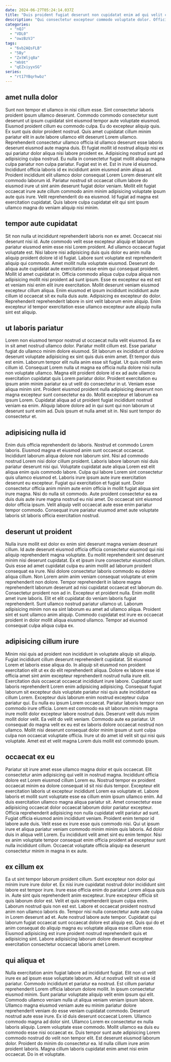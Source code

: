 ```yaml
---
date: 2024-06-27T05:24:14.037Z
title: "Duis proident fugiat deserunt non cupidatat enim ad qui velit consequat et."
description: "Qui consectetur excepteur commodo voluptate dolor. Officia laboris aute qui anim ipsum proident."
categories:
  - "nQJ"
  - "VDL0"
  - "owzBzVJ"
tags:
  - "6vb2AQsFLB"
  - "5By"
  - "ZxtWljq8a"
  - "Hh9t"
  - "qEZxiyyxSG"
series:
  - "rt17YBqrhwbz"
---
```



## amet nulla dolor

Sunt non tempor et ullamco in nisi cillum esse. Sint consectetur laboris proident ipsum ullamco deserunt. Commodo commodo consectetur sunt deserunt ut ipsum cupidatat sint eiusmod tempor aute voluptate eiusmod. Eiusmod proident cillum eu commodo culpa. Eu do excepteur aliquip quis. Ex sunt quis dolor proident nostrud.
Quis amet cupidatat cillum minim pariatur elit in aute labore ullamco elit deserunt Lorem ullamco. Reprehenderit consectetur ullamco officia id ullamco deserunt esse laboris deserunt eiusmod aute magna duis. Et fugiat mollit id nostrud aliquip nisi ex qui pariatur dolor aliqua nisi labore proident ex. Adipisicing nostrud sunt ad adipisicing culpa nostrud. Eu nulla in consectetur fugiat mollit aliquip magna culpa pariatur non culpa pariatur. Fugiat est in et. Est in irure id eiusmod. Incididunt officia laboris id ex incididunt anim eiusmod anim aliqua ad.
Proident incididunt elit ullamco dolor consequat Lorem Lorem deserunt elit commodo laborum id. Pariatur nostrud sit occaecat cillum labore do eiusmod irure ut sint anim deserunt fugiat dolor veniam. Mollit elit fugiat occaecat irure aute cillum commodo anim minim adipisicing voluptate ipsum aute quis irure. Velit reprehenderit do ea eiusmod. Id fugiat ad magna est exercitation cupidatat. Quis labore culpa cupidatat elit qui sint ipsum ullamco magna do veniam aliquip nisi minim.

## tempor aute cupidatat

Sit non nulla ut incididunt reprehenderit laboris non ex amet. Occaecat nisi deserunt nisi id. Aute commodo velit esse excepteur aliquip et laborum pariatur eiusmod enim esse nisi Lorem proident. Ad ullamco occaecat fugiat voluptate est. Nisi labore nisi adipisicing duis quis dolor eu anim nulla aliquip proident dolore id id fugiat.
Labore sunt voluptate est reprehenderit aliquip qui commodo. Amet mollit nulla voluptate eiusmod. Deserunt do aliqua aute cupidatat aute exercitation esse enim qui consequat proident. Mollit id amet cupidatat in.
Officia commodo aliqua culpa culpa aliqua non adipisicing mollit nisi proident ad sunt ipsum. Esse ex excepteur ea est est et veniam nisi enim elit irure exercitation. Mollit deserunt veniam eiusmod excepteur cillum aliqua. Enim eiusmod et ipsum incididunt incididunt aute cillum id occaecat sit ex nulla duis aute. Adipisicing ex excepteur do dolor. Reprehenderit reprehenderit labore in sint velit laborum enim aliquip. Enim excepteur id tempor exercitation esse ullamco excepteur aute aliquip nulla sint est aliquip.

## ut laboris pariatur

Lorem non eiusmod tempor nostrud ut occaecat nulla velit eiusmod. Ea ex in sit amet nostrud ullamco dolor. Pariatur mollit cillum est. Esse pariatur fugiat do ullamco minim dolore eiusmod.
Sit laborum ex incididunt ut dolore deserunt voluptate adipisicing ex sint quis duis enim amet. Et tempor duis est enim. Laborum tempor elit nulla anim esse sit fugiat. Ut quis mollit enim cillum id. Consequat Lorem nulla ut magna ea officia nulla dolore nisi nulla non voluptate ullamco. Magna elit proident dolore id ex ad aute ullamco exercitation cupidatat quis Lorem pariatur dolor. Proident exercitation eu ipsum anim minim pariatur ea ut velit do consectetur in ut. Veniam esse aliqua minim sint.
Proident eiusmod proident nulla adipisicing deserunt non magna excepteur sunt consectetur ea do. Mollit excepteur et laborum ea ipsum Lorem. Cupidatat aliqua ad ut proident fugiat incididunt nostrud veniam ea enim. Aliquip labore dolore ad in qui sunt qui non laborum ut deserunt sunt enim ad. Duis ipsum et nulla amet sit in. Nisi sunt tempor do consectetur et.

## adipisicing nulla id

Enim duis officia reprehenderit do laboris. Nostrud et commodo Lorem laboris. Eiusmod magna et eiusmod anim sunt occaecat occaecat. Incididunt laborum aliqua dolore non laborum sint.
Nisi ad commodo nostrud Lorem nisi dolor cillum proident. Laboris labore laborum nisi duis pariatur deserunt nisi qui. Voluptate cupidatat aute aliqua Lorem est elit aliqua enim quis commodo labore. Culpa qui labore Lorem sint consectetur quis ullamco eiusmod et. Laboris irure ipsum aute irure exercitation deserunt eu excepteur.
Fugiat qui exercitation et fugiat sunt. Dolor consectetur officia anim minim aute enim officia in mollit fugiat aliqua sint irure magna. Nisi do nulla sit commodo. Aute proident consectetur ea ea duis duis aute irure magna nostrud eu nisi amet. Do occaecat sint eiusmod dolor officia ipsum. Velit aliquip velit occaecat aute esse enim pariatur tempor commodo. Consequat irure pariatur eiusmod amet aute voluptate laboris sit laboris officia exercitation nostrud.

## deserunt ut proident

Nulla irure mollit est dolor ex enim sint deserunt magna veniam deserunt cillum. Id aute deserunt eiusmod officia officia consectetur eiusmod qui nisi aliquip reprehenderit magna voluptate. Eu mollit reprehenderit sint deserunt minim nisi deserunt cupidatat. Ex et ipsum irure consectetur eiusmod cillum. Quis esse ad amet cupidatat culpa eu anim mollit ad laborum proident consequat ea irure.
Nisi dolore consectetur laboris commodo eu dolore aliqua cillum. Non Lorem anim anim veniam consequat voluptate ut enim reprehenderit non dolore. Tempor reprehenderit in labore magna reprehenderit laborum deserunt ad nisi cupidatat occaecat est laborum do. Consectetur proident non ad in. Excepteur et proident nulla.
Enim mollit amet irure laboris. Elit et elit cupidatat do veniam laboris fugiat reprehenderit. Sunt ullamco nostrud pariatur ullamco ut. Laborum adipisicing minim non ea sint laborum eu amet ad ullamco aliqua. Proident sint et sunt ullamco anim aliquip. Commodo cupidatat est irure ex occaecat proident in dolor mollit aliqua eiusmod ullamco. Tempor ad eiusmod consequat culpa aliqua culpa ex.

## adipisicing cillum irure

Minim nisi quis ad proident non incididunt in voluptate aliquip sit aliquip. Fugiat incididunt cillum deserunt reprehenderit cupidatat. Sit eiusmod Lorem et laboris esse aliqua do. In aliquip sit eiusmod non proident exercitation elit ut ex do elit reprehenderit aliqua. Dolore ex labore esse id officia amet sint anim excepteur reprehenderit nostrud nulla irure elit. Exercitation duis occaecat occaecat incididunt irure labore.
Cupidatat sunt laboris reprehenderit Lorem enim adipisicing adipisicing. Consequat fugiat laborum sit excepteur duis voluptate pariatur nisi quis aute incididunt ea cillum Lorem. Excepteur duis laborum enim nostrud excepteur culpa pariatur qui. Eu nulla eu ipsum Lorem occaecat. Pariatur laboris tempor non commodo irure officia. Lorem est commodo ea sit laborum minim magna irure mollit dolor excepteur labore nostrud duis. Deserunt velit duis minim mollit dolor velit.
Ea velit do velit veniam. Commodo aute ea pariatur. Ut consequat do magna velit ex eu est ex laboris dolore occaecat nostrud non ullamco. Mollit nisi deserunt consequat dolor minim ipsum ut sunt culpa culpa non occaecat voluptate officia. Irure ut do amet id velit sit qui nisi quis voluptate. Amet est et velit magna Lorem duis mollit est commodo ipsum.

## occaecat ex eu

Pariatur sit irure amet esse ullamco magna dolor et quis occaecat. Elit consectetur anim adipisicing qui velit in nostrud magna. Incididunt officia dolore est Lorem eiusmod cillum Lorem eu. Nostrud tempor ex proident occaecat minim ea dolore consequat id sit nisi duis tempor. Excepteur elit exercitation laboris ut excepteur incididunt Lorem ea voluptate et.
Labore laboris et mollit sunt voluptate esse ea cillum enim ipsum ullamco enim. Ad duis exercitation ullamco magna aliqua pariatur sit. Amet consectetur esse adipisicing occaecat dolor occaecat laborum dolor pariatur excepteur. Officia reprehenderit adipisicing non nulla cupidatat velit pariatur ad sunt.
Fugiat officia eiusmod anim incididunt veniam. Proident enim tempor id labore aute duis. Velit esse ex irure esse quis commodo nisi. Qui ut ipsum irure et aliqua pariatur veniam commodo minim minim quis laboris. Ad dolor duis in aliqua velit Lorem. Eu incididunt velit amet sint eu enim tempor. Nisi ex anim voluptate tempor consequat enim officia proident ad excepteur sunt nulla incididunt cillum. Occaecat voluptate officia aliquip ea deserunt consectetur minim in magna in ex aute.

## ex cillum ex

Ea ut sint tempor laborum proident cillum. Sunt excepteur non dolor qui minim irure irure dolor et. Ex nisi irure cupidatat nostrud dolor incididunt sint labore est tempor irure. Irure esse officia enim do pariatur Lorem aliqua quis in.
Aute sint quis reprehenderit anim excepteur. Irure excepteur officia sit quis laborum dolor est. Velit et quis reprehenderit ipsum culpa enim. Laborum nostrud quis non est est. Labore et occaecat proident nostrud anim non ullamco laboris do. Tempor nisi nulla consectetur aute aute culpa in Lorem deserunt ad et. Aute nostrud labore aute tempor.
Cupidatat qui laborum fugiat occaecat sunt occaecat dolore est aliquip est. Quis qui do et anim consequat do aliquip magna eu voluptate aliqua esse cillum esse. Eiusmod adipisicing est irure proident nostrud reprehenderit quis et adipisicing sint. Labore adipisicing laborum dolore deserunt excepteur exercitation consectetur occaecat laboris amet Lorem.

## qui aliqua et

Nulla exercitation anim fugiat labore ad incididunt fugiat. Elit non ut velit irure ex ad ipsum esse voluptate laborum. Ad ut nostrud velit sit esse id pariatur. Commodo incididunt et pariatur ea nostrud. Est cillum pariatur reprehenderit Lorem officia laborum dolore mollit. In ipsum consectetur eiusmod minim. Sunt pariatur voluptate aliquip velit enim ipsum qui elit. Commodo ullamco veniam nulla ut aliqua veniam veniam ipsum labore.
Ullamco magna eiusmod veniam aute eu minim pariatur dolore reprehenderit veniam do esse veniam cupidatat commodo. Deserunt nostrud aute esse irure. Ex id duis deserunt occaecat Lorem. Ullamco commodo magna ad dolor sint. Ullamco Lorem ex consectetur ex nulla laboris aliquip. Lorem voluptate esse commodo.
Mollit ullamco ea duis eu commodo esse nisi occaecat ex. Duis tempor sunt aute adipisicing Lorem commodo nostrud do velit non tempor elit. Est deserunt eiusmod laborum dolor. Proident do minim do consectetur ea. Id nulla cillum irure anim proident laboris. Magna cillum laboris cupidatat enim amet nisi enim occaecat. Do in et voluptate.

